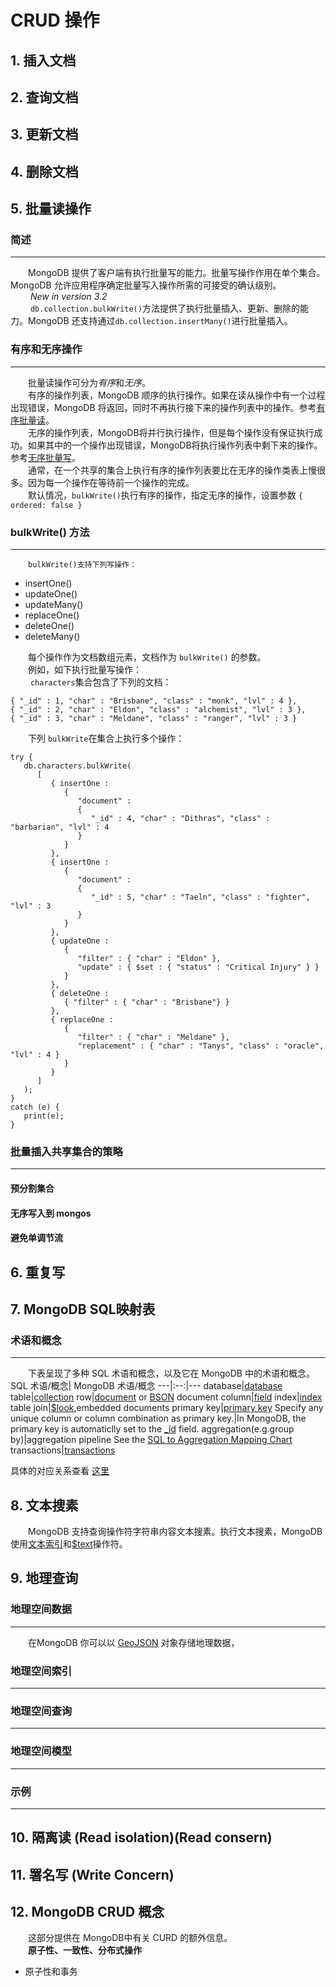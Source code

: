 # CRUD 操作
## 1. 插入文档
## 2. 查询文档
## 3. 更新文档
## 4. 删除文档
## 5. 批量读操作
### 简述
---
&emsp;&emsp;MongoDB 提供了客户端有执行批量写的能力。批量写操作作用在单个集合。MongoDB 允许应用程序确定批量写入操作所需的可接受的确认级别。  
&emsp;&emsp; *New in version 3.2*  
&emsp;&emsp; `db.collection.bulkWrite()`方法提供了执行批量插入、更新、删除的能力。MongoDB 还支持通过`db.collection.insertMany()`进行批量插入。
### 有序和无序操作
---
&emsp;&emsp;批量读操作可分为*有序*和*无序*。  
&emsp;&emsp;有序的操作列表，MongoDB 顺序的执行操作。如果在读从操作中有一个过程出现错误，MongoDB 将返回，同时不再执行接下来的操作列表中的操作。参考[有序批量读](https://docs.mongodb.com/manual/reference/method/db.collection.bulkWrite/#bulkwrite-example-bulk-write-operation)。  
&emsp;&emsp;无序的操作列表，MongoDB将并行执行操作，但是每个操作没有保证执行成功。如果其中的一个操作出现错误，MongoDB将执行操作列表中剩下来的操作。参考[无序批量写](https://docs.mongodb.com/manual/reference/method/db.collection.bulkWrite/#bulkwrite-example-unordered-bulk-write)。  
&emsp;&emsp;通常，在一个共享的集合上执行有序的操作列表要比在无序的操作类表上慢很多。因为每一个操作在等待前一个操作的完成。  
&emsp;&emsp;默认情况，`bulkWrite()`执行有序的操作，指定无序的操作，设置参数 `{ ordered: false }`
### bulkWrite() 方法
---
&emsp;&emsp;`bulkWrite()支持下列写操作：`  
* insertOne()
* updateOne()
* updateMany()
* replaceOne()
* deleteOne()
* deleteMany()  

&emsp;&emsp;每个操作作为文档数组元素，文档作为 `bulkWrite()` 的参数。  
&emsp;&emsp;例如，如下执行批量写操作：  
&emsp;&emsp; `characters`集合包含了下列的文档：
```
{ "_id" : 1, "char" : "Brisbane", "class" : "monk", "lvl" : 4 },
{ "_id" : 2, "char" : "Eldon", "class" : "alchemist", "lvl" : 3 },
{ "_id" : 3, "char" : "Meldane", "class" : "ranger", "lvl" : 3 }
```  
&emsp;&emsp;下列 `bulkWrite`在集合上执行多个操作：
```
try {
   db.characters.bulkWrite(
      [
         { insertOne :
            {
               "document" :
               {
                  "_id" : 4, "char" : "Dithras", "class" : "barbarian", "lvl" : 4
               }
            }
         },
         { insertOne :
            {
               "document" :
               {
                  "_id" : 5, "char" : "Taeln", "class" : "fighter", "lvl" : 3
               }
            }
         },
         { updateOne :
            {
               "filter" : { "char" : "Eldon" },
               "update" : { $set : { "status" : "Critical Injury" } }
            }
         },
         { deleteOne :
            { "filter" : { "char" : "Brisbane"} }
         },
         { replaceOne :
            {
               "filter" : { "char" : "Meldane" },
               "replacement" : { "char" : "Tanys", "class" : "oracle", "lvl" : 4 }
            }
         }
      ]
   );
}
catch (e) {
   print(e);
}
```
### 批量插入共享集合的策略
---
#### **预分割集合**
#### **无序写入到 mongos**
#### **避免单调节流**

## 6. 重复写
## 7. MongoDB SQL映射表
### 术语和概念
---
&emsp;&emsp;下表呈现了多种 SQL 术语和概念，以及它在 MongoDB 中的术语和概念。  
SQL 术语/概念| MongoDB 术语/概念
---|:--:|---
database|[database](https://docs.mongodb.com/manual/reference/glossary/#term-database)
table|[collection](https://docs.mongodb.com/manual/reference/glossary/#term-collection)
row|[document](https://docs.mongodb.com/manual/reference/glossary/#term-document) or [BSON](https://docs.mongodb.com/manual/reference/glossary/#term-bson) document
column|[field](https://docs.mongodb.com/manual/reference/glossary/#term-field)
index|[index](https://docs.mongodb.com/manual/reference/glossary/#term-index)
table join|[$look](https://docs.mongodb.com/manual/reference/operator/aggregation/lookup/#pipe._S_lookup),embedded documents
primary key|[primary key](https://docs.mongodb.com/manual/reference/glossary/#term-primary-key)
Specify any unique column or column combination as primary key.|In MongoDB, the primary key is automaticlly set to the [_id](https://docs.mongodb.com/manual/reference/glossary/#term-id) field. 
aggregation(e.g.group by)|aggregation pipeline See the [SQL to Aggregation Mapping Chart](https://docs.mongodb.com/manual/reference/sql-aggregation-comparison/)
transactions|[transactions](https://docs.mongodb.com/manual/core/transactions/)

具体的对应关系查看 [这里](https://docs.mongodb.com/manual/reference/sql-comparison/)
## 8. 文本搜素
&emsp;&emsp;MongoDB 支持查询操作符字符串内容文本搜素。执行文本搜素，MongoDB 使用[文本索引](https://docs.mongodb.com/manual/core/index-text/#index-feature-text)和[$text](https://docs.mongodb.com/manual/reference/operator/query/text/#op._S_text)操作符。
## 9. 地理查询
### 地理空间数据
---
&emsp;&emsp;在MongoDB 你可以以 [GeoJSON](https://docs.mongodb.com/manual/geospatial-queries/#geospatial-geojson) 对象存储地理数据，
### 地理空间索引
---
### 地理空间查询
---
### 地理空间模型
---
### 示例
---
## 10. 隔离读 (Read isolation)(Read consern)
## 11. 署名写 (Write Concern)
## 12. MongoDB CRUD 概念
&emsp;&emsp;这部分提供在 MongoDB中有关 CURD 的额外信息。  
&emsp;&emsp;**原子性、一致性、分布式操作**
* 原子性和事务

